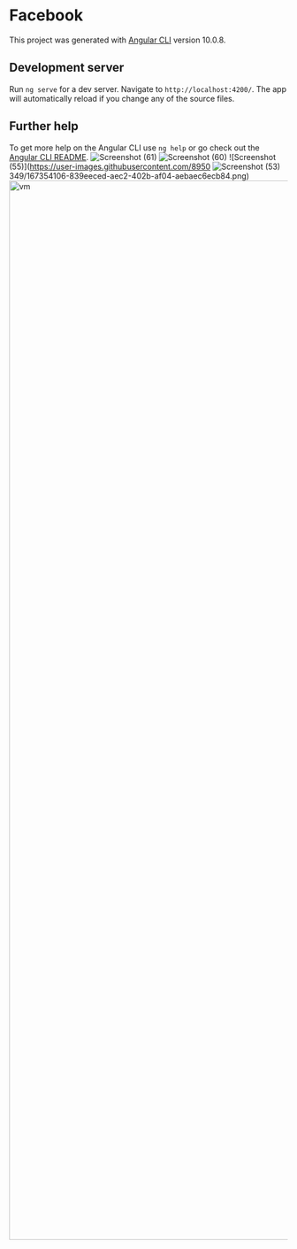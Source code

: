 # Facebook

This project was generated with [Angular CLI](https://github.com/angular/angular-cli) version 10.0.8.

## Development server

Run `ng serve` for a dev server. Navigate to `http://localhost:4200/`. The app will automatically reload if you change any of the source files.

## Further help

To get more help on the Angular CLI use `ng help` or go check out the [Angular CLI README](https://github.com/angular/angular-cli/blob/master/README.md).
![Screenshot (61)](https://user-images.githubusercontent.com/8950349/167354082-dc1b96ac-6a1c-44dc-bc0a-a3ff46484166.png)
![Screenshot (60)](https://user-images.githubusercontent.com/8950349/167354090-8cd94186-1357-473e-ae94-c7af476e9e11.png)
![Screenshot (55)](https://user-images.githubusercontent.com/8950
![Screenshot (53)](https://user-images.githubusercontent.com/8950349/167354153-85e1f25b-5d15-4ae3-b7cf-a06227e75dea.png)
349/167354106-839eeced-aec2-402b-af04-aebaec6ecb84.png)
<img width="1916" alt="vm" src="https://user-images.githubusercontent.com/8950349/167354117-bfb6f8bd-e748-4502-8ebf-33bb51e4daac.PNG">
